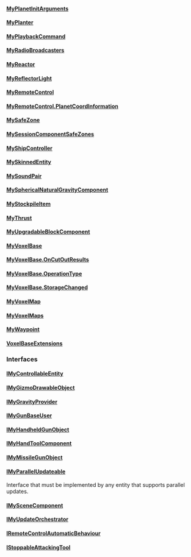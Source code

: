 #### [MyPlanetInitArguments](https://keensoftwarehouse.github.io/SpaceEngineersModAPI/api/Sandbox.Game.Entities.MyPlanetInitArguments.html)

#### [MyPlanter](https://keensoftwarehouse.github.io/SpaceEngineersModAPI/api/Sandbox.Game.Entities.MyPlanter.html)

#### [MyPlaybackCommand](https://keensoftwarehouse.github.io/SpaceEngineersModAPI/api/Sandbox.Game.Entities.MyPlaybackCommand.html)

#### [MyRadioBroadcasters](https://keensoftwarehouse.github.io/SpaceEngineersModAPI/api/Sandbox.Game.Entities.MyRadioBroadcasters.html)

#### [MyReactor](https://keensoftwarehouse.github.io/SpaceEngineersModAPI/api/Sandbox.Game.Entities.MyReactor.html)

#### [MyReflectorLight](https://keensoftwarehouse.github.io/SpaceEngineersModAPI/api/Sandbox.Game.Entities.MyReflectorLight.html)

#### [MyRemoteControl](https://keensoftwarehouse.github.io/SpaceEngineersModAPI/api/Sandbox.Game.Entities.MyRemoteControl.html)

#### [MyRemoteControl.PlanetCoordInformation](https://keensoftwarehouse.github.io/SpaceEngineersModAPI/api/Sandbox.Game.Entities.MyRemoteControl.PlanetCoordInformation.html)

#### [MySafeZone](https://keensoftwarehouse.github.io/SpaceEngineersModAPI/api/Sandbox.Game.Entities.MySafeZone.html)

#### [MySessionComponentSafeZones](https://keensoftwarehouse.github.io/SpaceEngineersModAPI/api/Sandbox.Game.Entities.MySessionComponentSafeZones.html)

#### [MyShipController](https://keensoftwarehouse.github.io/SpaceEngineersModAPI/api/Sandbox.Game.Entities.MyShipController.html)

#### [MySkinnedEntity](https://keensoftwarehouse.github.io/SpaceEngineersModAPI/api/Sandbox.Game.Entities.MySkinnedEntity.html)

#### [MySoundPair](https://keensoftwarehouse.github.io/SpaceEngineersModAPI/api/Sandbox.Game.Entities.MySoundPair.html)

#### [MySphericalNaturalGravityComponent](https://keensoftwarehouse.github.io/SpaceEngineersModAPI/api/Sandbox.Game.Entities.MySphericalNaturalGravityComponent.html)

#### [MyStockpileItem](https://keensoftwarehouse.github.io/SpaceEngineersModAPI/api/Sandbox.Game.Entities.MyStockpileItem.html)

#### [MyThrust](https://keensoftwarehouse.github.io/SpaceEngineersModAPI/api/Sandbox.Game.Entities.MyThrust.html)

#### [MyUpgradableBlockComponent](https://keensoftwarehouse.github.io/SpaceEngineersModAPI/api/Sandbox.Game.Entities.MyUpgradableBlockComponent.html)

#### [MyVoxelBase](https://keensoftwarehouse.github.io/SpaceEngineersModAPI/api/Sandbox.Game.Entities.MyVoxelBase.html)

#### [MyVoxelBase.OnCutOutResults](https://keensoftwarehouse.github.io/SpaceEngineersModAPI/api/Sandbox.Game.Entities.MyVoxelBase.OnCutOutResults.html)

#### [MyVoxelBase.OperationType](https://keensoftwarehouse.github.io/SpaceEngineersModAPI/api/Sandbox.Game.Entities.MyVoxelBase.OperationType.html)

#### [MyVoxelBase.StorageChanged](https://keensoftwarehouse.github.io/SpaceEngineersModAPI/api/Sandbox.Game.Entities.MyVoxelBase.StorageChanged.html)

#### [MyVoxelMap](https://keensoftwarehouse.github.io/SpaceEngineersModAPI/api/Sandbox.Game.Entities.MyVoxelMap.html)

#### [MyVoxelMaps](https://keensoftwarehouse.github.io/SpaceEngineersModAPI/api/Sandbox.Game.Entities.MyVoxelMaps.html)

#### [MyWaypoint](https://keensoftwarehouse.github.io/SpaceEngineersModAPI/api/Sandbox.Game.Entities.MyWaypoint.html)

#### [VoxelBaseExtensions](https://keensoftwarehouse.github.io/SpaceEngineersModAPI/api/Sandbox.Game.Entities.VoxelBaseExtensions.html)

### Interfaces

#### [IMyControllableEntity](https://keensoftwarehouse.github.io/SpaceEngineersModAPI/api/Sandbox.Game.Entities.IMyControllableEntity.html)

#### [IMyGizmoDrawableObject](https://keensoftwarehouse.github.io/SpaceEngineersModAPI/api/Sandbox.Game.Entities.IMyGizmoDrawableObject.html)

#### [IMyGravityProvider](https://keensoftwarehouse.github.io/SpaceEngineersModAPI/api/Sandbox.Game.Entities.IMyGravityProvider.html)

#### [IMyGunBaseUser](https://keensoftwarehouse.github.io/SpaceEngineersModAPI/api/Sandbox.Game.Entities.IMyGunBaseUser.html)

#### [IMyHandheldGunObject<T>](https://keensoftwarehouse.github.io/SpaceEngineersModAPI/api/Sandbox.Game.Entities.IMyHandheldGunObject-1.html)

#### [IMyHandToolComponent](https://keensoftwarehouse.github.io/SpaceEngineersModAPI/api/Sandbox.Game.Entities.IMyHandToolComponent.html)

#### [IMyMissileGunObject](https://keensoftwarehouse.github.io/SpaceEngineersModAPI/api/Sandbox.Game.Entities.IMyMissileGunObject.html)

#### [IMyParallelUpdateable](https://keensoftwarehouse.github.io/SpaceEngineersModAPI/api/Sandbox.Game.Entities.IMyParallelUpdateable.html)

Interface that must be implemented by any entity that supports parallel updates.

#### [IMySceneComponent](https://keensoftwarehouse.github.io/SpaceEngineersModAPI/api/Sandbox.Game.Entities.IMySceneComponent.html)

#### [IMyUpdateOrchestrator](https://keensoftwarehouse.github.io/SpaceEngineersModAPI/api/Sandbox.Game.Entities.IMyUpdateOrchestrator.html)

#### [IRemoteControlAutomaticBehaviour](https://keensoftwarehouse.github.io/SpaceEngineersModAPI/api/Sandbox.Game.Entities.IRemoteControlAutomaticBehaviour.html)

#### [IStoppableAttackingTool](https://keensoftwarehouse.github.io/SpaceEngineersModAPI/api/Sandbox.Game.Entities.IStoppableAttackingTool.html)